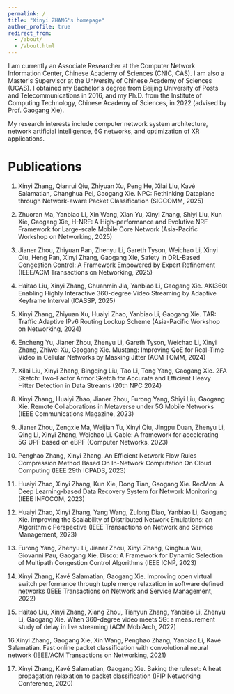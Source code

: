 ```yaml
---
permalink: /
title: "Xinyi ZHANG's homepage"
author_profile: true
redirect_from: 
  - /about/
  - /about.html
---
```


I am currently an Associate Researcher at the Computer Network Information Center, Chinese Academy of Sciences (CNIC, CAS). I am also a Master's Supervisor at the University of Chinese Academy of Sciences (UCAS). I obtained my Bachelor's degree from Beijing University of Posts and Telecommunications in 2016, and my Ph.D. from the Institute of Computing Technology, Chinese Academy of Sciences, in 2022 (advised by Prof. Gaogang Xie). 

My research interests include computer network system architecture, network artificial intelligence, 6G networks, and optimization of XR applications.


Publications
======
1. Xinyi Zhang, Qianrui Qiu, Zhiyuan Xu, Peng He, Xilai Liu, Kavé Salamatian, Changhua Pei, Gaogang Xie. NPC: Rethinking Dataplane through Network-aware Packet Classification (SIGCOMM, 2025)

2. Zhuoran Ma, Yanbiao Li, Xin Wang, Xian Yu, Xinyi Zhang, Shiyi Liu, Kun Xie, Gaogang Xie, H-NRF: A High-performance and Evolutive NRF Framework for Large-scale Mobile Core Network (Asia-Pacific Workshop on Networking, 2025)

3. Jianer Zhou, Zhiyuan Pan, Zhenyu Li, Gareth Tyson, Weichao Li, Xinyi Qiu, Heng Pan, Xinyi Zhang, Gaogang Xie, Safety in DRL-Based Congestion Control: A Framework Empowered by Expert Refinement  (IEEE/ACM Transactions on Networking, 2025)

4. Haitao Liu, Xinyi Zhang, Chuanmin Jia, Yanbiao Li, Gaogang Xie. AKI360: Enabling Highly Interactive 360-degree Video Streaming by Adaptive Keyframe Interval (ICASSP, 2025)

5. Xinyi Zhang, Zhiyuan Xu, Huaiyi Zhao, Yanbiao Li, Gaogang Xie. TAR: Traffic Adaptive IPv6 Routing Lookup Scheme (Asia-Pacific Workshop on Networking, 2024)

6. Encheng Yu, Jianer Zhou, Zhenyu Li, Gareth Tyson, Weichao Li, Xinyi Zhang, Zhiwei Xu, Gaogang Xie. Mustang: Improving QoE for Real-Time Video in Cellular Networks by Masking Jitter (ACM TOMM, 2024)

7. Xilai Liu, Xinyi Zhang, Bingqing Liu, Tao Li, Tong Yang, Gaogang Xie. 2FA Sketch: Two-Factor Armor Sketch for Accurate and Efficient Heavy Hitter Detection in Data Streams (20th NPC 2024)

8. Xinyi Zhang, Huaiyi Zhao, Jianer Zhou, Furong Yang, Shiyi Liu, Gaogang Xie. Remote Collaborations in Metaverse under 5G Mobile Networks (IEEE Communications Magazine, 2023)

9. Jianer Zhou, Zengxie Ma, Weijian Tu, Xinyi Qiu, Jingpu Duan, Zhenyu Li, Qing Li, Xinyi Zhang, Weichao Li. Cable: A framework for accelerating 5G UPF based on eBPF (Computer Networks, 2023)

10. Penghao Zhang, Xinyi Zhang. An Efficient Network Flow Rules Compression Method Based On In-Network Computation On Cloud Computing (IEEE 29th ICPADS, 2023) 

11. Huaiyi Zhao, Xinyi Zhang, Kun Xie, Dong Tian, Gaogang Xie. RecMon: A Deep Learning-based Data Recovery System for Network Monitoring (IEEE INFOCOM, 2023)

12. Huaiyi Zhao, Xinyi Zhang, Yang Wang, Zulong Diao, Yanbiao Li, Gaogang Xie. Improving the Scalability of Distributed Network Emulations: an Algorithmic Perspective (IEEE Transactions on Network and Service Management, 2023)

13. Furong Yang, Zhenyu Li, Jianer Zhou, Xinyi Zhang, Qinghua Wu, Giovanni Pau, Gaogang Xie. Disco: A Framework for Dynamic Selection of Multipath Congestion Control Algorithms (IEEE ICNP, 2023)

14. Xinyi Zhang, Kavé Salamatian, Gaogang Xie.  Improving open virtual switch performance through tuple merge relaxation in software defined networks (IEEE Transactions on Network and Service Management, 2022)

15. Haitao Liu, Xinyi Zhang, Xiang Zhou, Tianyun Zhang, Yanbiao Li, Zhenyu Li, Gaogang Xie. When 360-degree video meets 5G: a measurement study of delay in live streaming (ACM MobiArch, 2022)

16.Xinyi Zhang, Gaogang Xie, Xin Wang, Penghao Zhang, Yanbiao Li, Kavé Salamatian. Fast online packet classification with convolutional neural network (IEEE/ACM Transactions on Networking, 2021)

17. Xinyi Zhang, Kavé Salamatian, Gaogang Xie. Baking the ruleset: A heat propagation relaxation to packet classification (IFIP Networking Conference, 2020)

